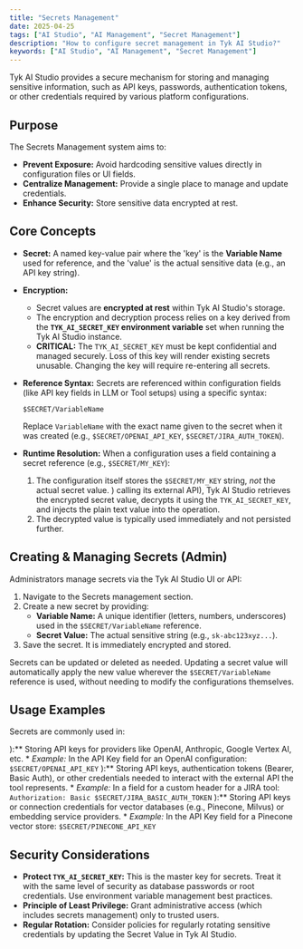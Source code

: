 ```yaml
---
title: "Secrets Management"
date: 2025-04-25
tags: ["AI Studio", "AI Management", "Secret Management"]
description: "How to configure secret management in Tyk AI Studio?"
keywords: ["AI Studio", "AI Management", "Secret Management"]
---
```


Tyk AI Studio provides a secure mechanism for storing and managing sensitive information, such as API keys, passwords, authentication tokens, or other credentials required by various platform configurations.

## Purpose

The Secrets Management system aims to:

*   **Prevent Exposure:** Avoid hardcoding sensitive values directly in configuration files or UI fields.
*   **Centralize Management:** Provide a single place to manage and update credentials.
*   **Enhance Security:** Store sensitive data encrypted at rest.

## Core Concepts

*   **Secret:** A named key-value pair where the 'key' is the **Variable Name** used for reference, and the 'value' is the actual sensitive data (e.g., an API key string).

*   **Encryption:**
    *   Secret values are **encrypted at rest** within Tyk AI Studio's storage.
    *   The encryption and decryption process relies on a key derived from the **`TYK_AI_SECRET_KEY` environment variable** set when running the Tyk AI Studio instance.
    *   **CRITICAL:** The `TYK_AI_SECRET_KEY` must be kept confidential and managed securely. Loss of this key will render existing secrets unusable. Changing the key will require re-entering all secrets.

*   **Reference Syntax:** Secrets are referenced within configuration fields (like API key fields in LLM or Tool setups) using a specific syntax:
    ```
    $SECRET/VariableName
    ```
    Replace `VariableName` with the exact name given to the secret when it was created (e.g., `$SECRET/OPENAI_API_KEY`, `$SECRET/JIRA_AUTH_TOKEN`).

*   **Runtime Resolution:** When a configuration uses a field containing a secret reference (e.g., `$SECRET/MY_KEY`):
    1.  The configuration itself stores the `$SECRET/MY_KEY` string, *not* the actual secret value.
) calling its external API), Tyk AI Studio retrieves the encrypted secret value, decrypts it using the `TYK_AI_SECRET_KEY`, and injects the plain text value into the operation.
    3.  The decrypted value is typically used immediately and not persisted further.

## Creating & Managing Secrets (Admin)

Administrators manage secrets via the Tyk AI Studio UI or API:

1.  Navigate to the Secrets management section.
2.  Create a new secret by providing:
    *   **Variable Name:** A unique identifier (letters, numbers, underscores) used in the `$SECRET/VariableName` reference.
    *   **Secret Value:** The actual sensitive string (e.g., `sk-abc123xyz...`).
3.  Save the secret. It is immediately encrypted and stored.



Secrets can be updated or deleted as needed. Updating a secret value will automatically apply the new value wherever the `$SECRET/VariableName` reference is used, without needing to modify the configurations themselves.

## Usage Examples

Secrets are commonly used in:

):** Storing API keys for providers like OpenAI, Anthropic, Google Vertex AI, etc.
    *   *Example:* In the API Key field for an OpenAI configuration: `$SECRET/OPENAI_API_KEY`
):** Storing API keys, authentication tokens (Bearer, Basic Auth), or other credentials needed to interact with the external API the tool represents.
    *   *Example:* In a field for a custom header for a JIRA tool: `Authorization: Basic $SECRET/JIRA_BASIC_AUTH_TOKEN`
):** Storing API keys or connection credentials for vector databases (e.g., Pinecone, Milvus) or embedding service providers.
    *   *Example:* In the API Key field for a Pinecone vector store: `$SECRET/PINECONE_API_KEY`

## Security Considerations

*   **Protect `TYK_AI_SECRET_KEY`:** This is the master key for secrets. Treat it with the same level of security as database passwords or root credentials. Use environment variable management best practices.
*   **Principle of Least Privilege:** Grant administrative access (which includes secrets management) only to trusted users.
*   **Regular Rotation:** Consider policies for regularly rotating sensitive credentials by updating the Secret Value in Tyk AI Studio.
